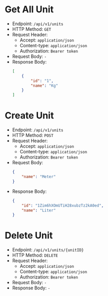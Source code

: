 # Get All Unit

* Endpoint: `/api/v1/units`
* HTTP Method: `GET`
* Request Header:
    * Accept: `application/json`
    * Content-type: `application/json`
    * Authorization: `Bearer token`
* Request Body: `-`
* Response Body:
    ```JSON
    [
        {
            "id": "1",
            "name": "Kg"
        }
    ]
    ```

# Create Unit

* Endpoint: `/api/v1/units`
* HTTP Method: `POST`
* Request Header:
    * Accept: `application/json`
    * Content-type: `application/json`
    * Authorization: `Bearer token`
* Request Body:
    ```JSON
    {
        "name": "Meter"
    }
    ```
* Response Body:
    ```JSON
    {
        "id": "1Zim6hXOmUTiH28xubzTz2kA0ed",
        "name": "Liter"
    }
    ```

# Delete Unit

* Endpoint: `/api/v1/units/{unitID}`
* HTTP Method: `DELETE`
* Request Header:
    * Accept: `application/json`
    * Content-type: `application/json`
    * Authorization: `Bearer token`
* Request Body: `-`
* Response Body: `-`